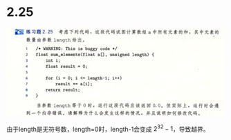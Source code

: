 # 2.25

![image-20250316214327731](image-20250316214327731.png)

由于length是无符号数，length=0时，length-1会变成 $2^{32}-1$，导致越界。